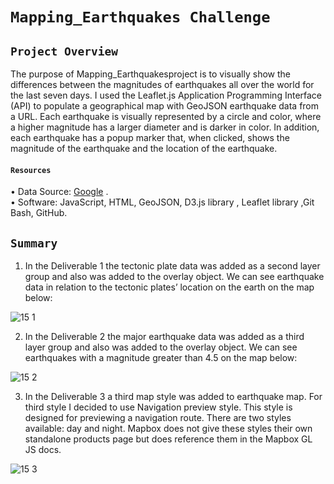 # `Mapping_Earthquakes Challenge`


 ## `Project Overview ` <br/>
The purpose of Mapping_Earthquakesproject is to visually show the differences between the magnitudes of earthquakes all over the world for the last seven days.
I used the Leaflet.js Application Programming Interface (API) to populate a geographical map with GeoJSON earthquake data from a URL. Each earthquake is visually represented by a circle and color, where a higher magnitude has a larger diameter and is darker in color. In addition, each earthquake has a popup marker that, when clicked, shows the magnitude of the earthquake and the location of the earthquake. <br/>
#### `Resources`
•	Data Source: [Google]( Google) . <br/> 
•	Software: JavaScript, HTML, GeoJSON, D3.js library , Leaflet library ,Git Bash, GitHub.

## `Summary`


1.	In the Deliverable 1 the tectonic plate data was added as a second layer group and also was added to the overlay object. We can see earthquake data in relation to the tectonic plates’ location on the earth on the map  below:

![15 1](https://user-images.githubusercontent.com/110998103/200176678-94f468c4-7b06-4f4a-96d5-a373ef506fdf.png)



2.	In the Deliverable 2 the major earthquake data was added as a third layer group and also was added to the overlay object. We can see earthquakes with a magnitude greater than 4.5 on the map below:


![15 2](https://user-images.githubusercontent.com/110998103/200176707-fcfab0fa-8736-47ca-a4bc-75fd1243d4fe.png)


3.	 In the Deliverable 3 a third map style was added to earthquake map. For third style I decided to use Navigation preview style. This style is designed for previewing a navigation route. There are two styles available: day and night. Mapbox does not give these styles their own standalone products page but does reference them in the Mapbox GL JS docs.


![15 3](https://user-images.githubusercontent.com/110998103/200176732-ed2c3512-bd63-407d-8830-ebc494cf7e77.png)



